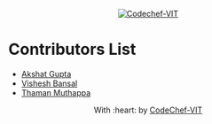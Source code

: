 <p align="center"><a href="https://www.codechefvit.com" target="_blank"><img src="https://s3.amazonaws.com/codechef_shared/sites/all/themes/abessive/logo-3.png" title="CodeChef-VIT" alt="Codechef-VIT"></a>
</p>

# Contributors List
* [Akshat Gupta](https://github.com/akshatvg)
* [Vishesh Bansal](https://github.com/VisheshBansal)
* [Thaman Muthappa](https://github.com/Thamanmuthappa)

<p align="center">
	With :heart: by <a href="https://www.codechefvit.com" target="_blank">CodeChef-VIT</a>
</p>
